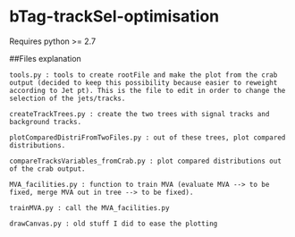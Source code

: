 # bTag-trackSel-optimisation

Requires python >= 2.7

##Files explanation

    tools.py : tools to create rootFile and make the plot from the crab output (decided to keep this possibility because easier to reweight according to Jet pt). This is the file to edit in order to change the selection of the jets/tracks.
    
    createTrackTrees.py : create the two trees with signal tracks and background tracks.
    
    plotComparedDistriFromTwoFiles.py : out of these trees, plot compared distributions. 
    
    compareTracksVariables_fromCrab.py : plot compared distributions out of the crab output.
    
    MVA_facilities.py : function to train MVA (evaluate MVA --> to be fixed, merge MVA out in tree --> to be fixed).
    
    trainMVA.py : call the MVA_facilities.py
    
    drawCanvas.py : old stuff I did to ease the plotting
    

